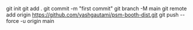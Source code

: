 git init
git add .
git commit -m "first commit"
git branch -M main
git remote add origin https://github.com/yashgautami/psm-booth-dist.git
git push --force -u origin main